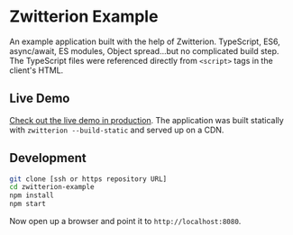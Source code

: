 # Zwitterion Example

An example application built with the help of Zwitterion. TypeScript, ES6, async/await, ES modules, Object spread...but no complicated build step. The TypeScript files were referenced directly from `<script>` tags in the client's HTML.

## Live Demo

[Check out the live demo in production](https://zwitterion-example.netlify.com/). The application was built statically with `zwitterion --build-static` and served up on a CDN.

## Development

```bash
git clone [ssh or https repository URL]
cd zwitterion-example
npm install
npm start
```

Now open up a browser and point it to `http://localhost:8080`.
